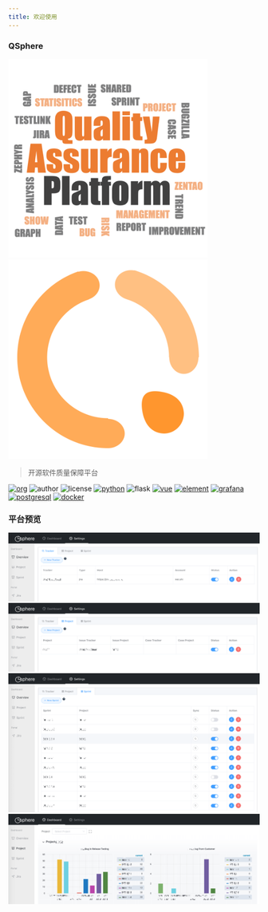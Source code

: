 ```yaml
---
title: 欢迎使用
---
```


### QSphere

<img src="/images/qap.png" width="400" /><img src="/images/logo.png" width="400" />

> 开源软件质量保障平台

[![org](https://img.shields.io/static/v1?style=for-the-badge&label=org&message=Truth%20%26%20Insurance%20Office&color=597ed9)](http://bx.baoxian-sz.com)
![author](https://img.shields.io/static/v1?style=for-the-badge&label=author&message=v.stone@163.com&color=blue)
![license](https://img.shields.io/github/license/QualitySphere/qsphere?style=for-the-badge)
[![python](https://img.shields.io/static/v1?style=for-the-badge&logo=python&label=Python&message=3.7&color=3776AB)](https://www.python.org)
![flask](https://img.shields.io/static/v1?style=for-the-badge&logo=Flask&label=flask&message=1.1.1&color=000000)
[![vue](https://img.shields.io/static/v1?style=for-the-badge&logo=Vue.js&label=Vue.js&message=2.6.11&color=4FC08D)](https://vuejs.org)
[![element](https://img.shields.io/static/v1?style=for-the-badge&logo=css3&label=element&message=2.13.0&color=579EF8)](https://element.eleme.cn)
[![grafana](https://img.shields.io/static/v1?style=for-the-badge&logo=Grafana&label=grafana&message=6.3.6&color=F46800)](https://grafana.com)
[![postgresql](https://img.shields.io/static/v1?style=for-the-badge&logo=PostgresQL&label=postgresql&message=10&color=336791)](https://www.postgresql.org)
[![docker](https://img.shields.io/static/v1?style=for-the-badge&logo=docker&label=docker&message=bxwill/qsphere&color=2496ED)](https://hub.docker.com/r/bxwill/qsphere)

### 平台预览

![Tracker](/images/tracker.png)
![Project](/images/project.png)
![Sprint](/images/sprint.png)
![Dashboard](/images/dashboard.png)

